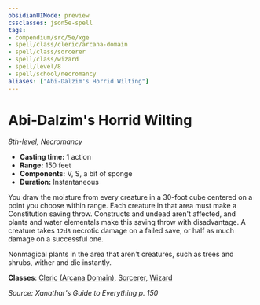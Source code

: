 ```yaml
---
obsidianUIMode: preview
cssclasses: json5e-spell
tags:
- compendium/src/5e/xge
- spell/class/cleric/arcana-domain
- spell/class/sorcerer
- spell/class/wizard
- spell/level/8
- spell/school/necromancy
aliases: ["Abi-Dalzim's Horrid Wilting"]
---
```

# Abi-Dalzim's Horrid Wilting
*8th-level, Necromancy*  

- **Casting time:** 1 action
- **Range:** 150 feet
- **Components:** V, S, a bit of sponge
- **Duration:** Instantaneous

You draw the moisture from every creature in a 30-foot cube centered on a point you choose within range. Each creature in that area must make a Constitution saving throw. Constructs and undead aren't affected, and plants and water elementals make this saving throw with disadvantage. A creature takes `12d8` necrotic damage on a failed save, or half as much damage on a successful one.

Nonmagical plants in the area that aren't creatures, such as trees and shrubs, wither and die instantly.

**Classes**: [Cleric (Arcana Domain)](5E2014官方资源/classes/cleric-arcana-domain-scag.md), [Sorcerer](5E2014官方资源/classes/sorcerer.md), [Wizard](5E2014官方资源/classes/wizard.md)

*Source: Xanathar's Guide to Everything p. 150*